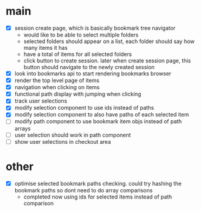 # main
- [x] session create page, which is basically bookmark tree navigator
    - would like to be able to select multiple folders
    - selected folders should appear on a list, each folder should say how many items it has
    - have a total of items for all selected folders
    - click button to create session. later when create session page, this button should navigate to the newly created session
- [x] look into bookmarks api to start rendering bookmarks browser
- [x] render the top level page of items
- [x] navigation when clicking on items
- [x] functional path display with jumping when clicking
- [x] track user selections
- [x] modify selection component to use ids instead of paths
- [x] modify selection component to also have paths of each selected item
- [ ] modify path component to use bookmark item objs instead of path arrays
- [ ] user selection should work in path component
- [ ] show user selections in checkout area

# other
- [x] optimise selected bookmark paths checking. could try hashing the bookmark paths so dont need to do array comparisons
    - completed now using ids for selected items instead of path comparison